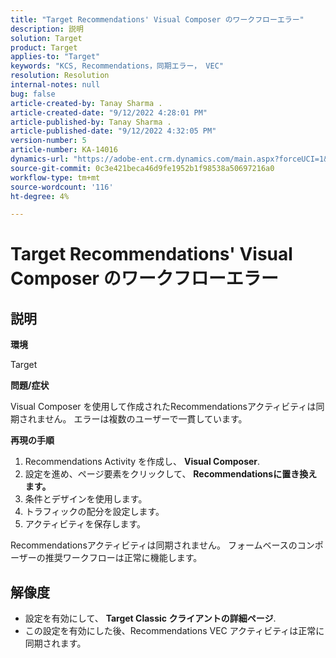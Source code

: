 ```yaml
---
title: "Target Recommendations' Visual Composer のワークフローエラー"
description: 説明
solution: Target
product: Target
applies-to: "Target"
keywords: "KCS, Recommendations，同期エラー， VEC"
resolution: Resolution
internal-notes: null
bug: false
article-created-by: Tanay Sharma .
article-created-date: "9/12/2022 4:28:01 PM"
article-published-by: Tanay Sharma .
article-published-date: "9/12/2022 4:32:05 PM"
version-number: 5
article-number: KA-14016
dynamics-url: "https://adobe-ent.crm.dynamics.com/main.aspx?forceUCI=1&pagetype=entityrecord&etn=knowledgearticle&id=4bbfbbd8-b732-ed11-9db1-002248086735"
source-git-commit: 0c3e421beca46d9fe1952b1f98538a50697216a0
workflow-type: tm+mt
source-wordcount: '116'
ht-degree: 4%

---
```


# Target Recommendations&#39; Visual Composer のワークフローエラー

## 説明


<b>環境</b>

Target



<b>問題/症状</b>

Visual Composer を使用して作成されたRecommendationsアクティビティは同期されません。 エラーは複数のユーザーで一貫しています。

<b>再現の手順</b>

1. Recommendations Activity を作成し、 <b>Visual Composer</b>.
2. 設定を進め、ページ要素をクリックして、 <b>Recommendationsに置き換えます。</b>
3. 条件とデザインを使用します。
4. トラフィックの配分を設定します。
5. アクティビティを保存します。




Recommendationsアクティビティは同期されません。 フォームベースのコンポーザーの推奨ワークフローは正常に機能します。


## 解像度


- 設定を有効にして、 <b>Target Classic </b> <b>クライアントの詳細ページ</b>.
- この設定を有効にした後、Recommendations VEC アクティビティは正常に同期されます。



